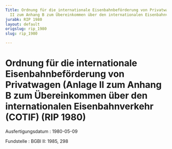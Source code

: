```yaml
---
Title: Ordnung für die internationale Eisenbahnbeförderung von Privatwagen (Anlage
  II zum Anhang B zum Übereinkommen über den internationalen Eisenbahnverkehr (COTIF)
jurabk: RIP 1980
layout: default
origslug: rip_1980
slug: rip_1980

---
```


# Ordnung für die internationale Eisenbahnbeförderung von Privatwagen (Anlage II zum Anhang B zum Übereinkommen über den internationalen Eisenbahnverkehr (COTIF) (RIP 1980)

Ausfertigungsdatum
:   1980-05-09

Fundstelle
:   BGBl II: 1985, 298

